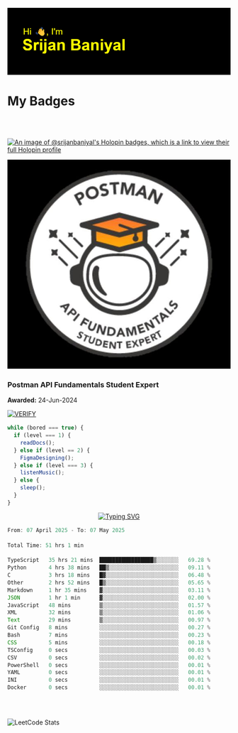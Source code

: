 ![Header](./header.png)

# My Badges

<Br />
<Br />

[![An image of @srijanbaniyal's Holopin badges, which is a link to view their full Holopin profile](https://holopin.me/srijanbaniyal)](https://holopin.io/@srijanbaniyal)

[![Postman API Fundamentals Student Expert](/Postman.jpeg)](https://api.badgr.io/public/assertions/r9BLLy0oTfKJBbkGuDI1zA)

### Postman API Fundamentals Student Expert

**Awarded:** 24-Jun-2024

[![VERIFY](https://img.shields.io/badge/VERIFY-blue)](https://badgecheck.io?url=https%3A%2F%2Fapi.badgr.io%2Fpublic%2Fassertions%2Fr9BLLy0oTfKJBbkGuDI1zA)

```javascript
while (bored === true) {
  if (level === 1) {
    readDocs();
  } else if (level == 2) {
    FigmaDesigning();
  } else if (level === 3) {
    listenMusic();
  } else {
    sleep();
  }
}
```

<p align="center">
  <a href="https://git.io/typing-svg"><img src="https://readme-typing-svg.demolab.com?font=Tilt+Prism&size=30&pause=1000&color=0FF75B&center=true&vCenter=true&width=800&height=80&lines=Time+spent+on+various+Programming+languages" alt="Typing SVG" /></a>
</p>

<!--START_SECTION:waka-->

```TypeScript
From: 07 April 2025 - To: 07 May 2025

Total Time: 51 hrs 1 min

TypeScript   35 hrs 21 mins  █████████████████▒░░░░░░░   69.28 %
Python       4 hrs 38 mins   ██▒░░░░░░░░░░░░░░░░░░░░░░   09.11 %
C            3 hrs 18 mins   █▓░░░░░░░░░░░░░░░░░░░░░░░   06.48 %
Other        2 hrs 52 mins   █▒░░░░░░░░░░░░░░░░░░░░░░░   05.65 %
Markdown     1 hr 35 mins    ▓░░░░░░░░░░░░░░░░░░░░░░░░   03.11 %
JSON         1 hr 1 min      ▓░░░░░░░░░░░░░░░░░░░░░░░░   02.00 %
JavaScript   48 mins         ▒░░░░░░░░░░░░░░░░░░░░░░░░   01.57 %
XML          32 mins         ▒░░░░░░░░░░░░░░░░░░░░░░░░   01.06 %
Text         29 mins         ▒░░░░░░░░░░░░░░░░░░░░░░░░   00.97 %
Git Config   8 mins          ░░░░░░░░░░░░░░░░░░░░░░░░░   00.27 %
Bash         7 mins          ░░░░░░░░░░░░░░░░░░░░░░░░░   00.23 %
CSS          5 mins          ░░░░░░░░░░░░░░░░░░░░░░░░░   00.18 %
TSConfig     0 secs          ░░░░░░░░░░░░░░░░░░░░░░░░░   00.03 %
CSV          0 secs          ░░░░░░░░░░░░░░░░░░░░░░░░░   00.02 %
PowerShell   0 secs          ░░░░░░░░░░░░░░░░░░░░░░░░░   00.01 %
YAML         0 secs          ░░░░░░░░░░░░░░░░░░░░░░░░░   00.01 %
INI          0 secs          ░░░░░░░░░░░░░░░░░░░░░░░░░   00.01 %
Docker       0 secs          ░░░░░░░░░░░░░░░░░░░░░░░░░   00.01 %
```

<!--END_SECTION:waka-->

<Br />
<Br />

![LeetCode Stats](https://leetcard.jacoblin.cool/Srijan-Baniyal?theme=dark&font=Rasa&ext=contest)
